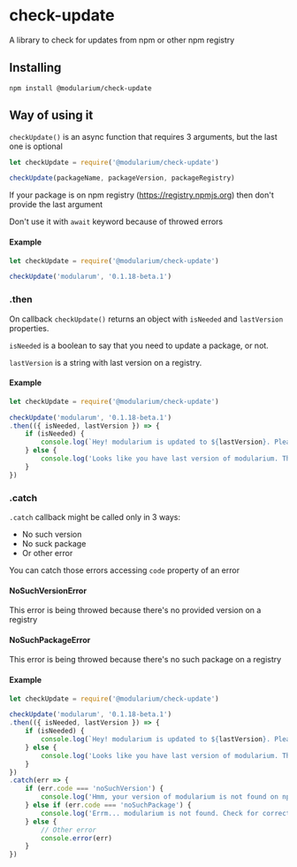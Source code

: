 # check-update
A library to check for updates from npm or other npm registry

## Installing
```shell
npm install @modularium/check-update
```

## Way of using it

`checkUpdate()` is an async function that requires 3 arguments, but the last one is optional

```javascript
let checkUpdate = require('@modularium/check-update')

checkUpdate(packageName, packageVersion, packageRegistry)
```

If your package is on npm registry (https://registry.npmjs.org) then don't provide the last argument

Don't use it with `await` keyword because of throwed errors

#### Example
```javascript
let checkUpdate = require('@modularium/check-update')

checkUpdate('modularum', '0.1.18-beta.1')
```

### .then
On callback `checkUpdate()` returns an object with `isNeeded` and `lastVersion` properties.

`isNeeded` is a boolean to say that you need to update a package, or not.

`lastVersion` is a string with last version on a registry.

#### Example
```javascript
let checkUpdate = require('@modularium/check-update')

checkUpdate('modularum', '0.1.18-beta.1')
.then(({ isNeeded, lastVersion }) => {
    if (isNeeded) {
        console.log(`Hey! modularium is updated to ${lastVersion}. Please update it!`)
    } else {
        console.log('Looks like you have last version of modularium. That\'s great!')
    }
})
```

### .catch
`.catch` callback might be called only in 3 ways:
- No such version
- No suck package
- Or other error

You can catch those errors accessing `code` property of an error

#### NoSuchVersionError
This error is being throwed because there's no provided version on a registry

#### NoSuchPackageError
This error is being throwed because there's no such package on a registry

#### Example
```javascript
let checkUpdate = require('@modularium/check-update')

checkUpdate('modularum', '0.1.18-beta.1')
.then(({ isNeeded, lastVersion }) => {
    if (isNeeded) {
        console.log(`Hey! modularium is updated to ${lastVersion}. Please update it!`)
    } else {
        console.log('Looks like you have last version of modularium. That\'s great!')
    }
})
.catch(err => {
    if (err.code === 'noSuchVersion') {
        console.log('Hmm, your version of modularium is not found on npm...')
    } else if (err.code === 'noSuchPackage') {
        console.log('Errm... modularium is not found. Check for correctness of provided arguments')
    } else {
        // Other error
        console.error(err)
    }
})
```
